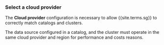 ### Select a cloud provider

The **Cloud provider** configuration is necessary to allow {{site.terms.sg}} to
correctly match catalogs and clusters.

The data source configured in a catalog, and the cluster must operate in
the same cloud provider and region for performance and costs reasons.


